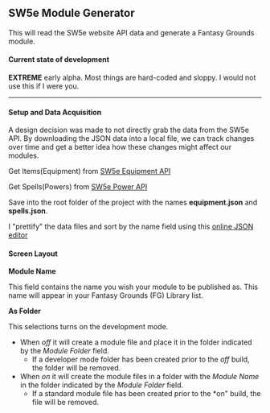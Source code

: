## SW5e Module Generator

This will read the SW5e website API data and generate a Fantasy Grounds module.

#### Current state of development

__EXTREME__  early alpha.  Most things are hard-coded and sloppy.  I would not use this if I were you.

----
#### Setup and Data Acquisition 

A design decision was made to not directly grab the data from the SW5e API.  By downloading the JSON data into a local file, we can track changes over time and get a better idea how these changes might affect our modules.

Get Items(Equipment) from [SW5e Equipment API](https://sw5eapi.azurewebsites.net/api/equipment)

Get Spells(Powers) from [SW5e Power API](https://sw5eapi.azurewebsites.net/api/power)

Save into the root folder of the project with the names **equipment.json** and **spells.json**.

I "prettify" the data files and sort by the name field using this [online JSON editor](http://jsoneditoronline.org/)

#### Screen Layout

__Module Name__ 

This field contains the name you wish your module to be published as.  This name will appear in your Fantasy Grounds (FG) Library list.

__As Folder__ 

This selections turns on the development mode.  

* When *off* it will create a module file and place it in the folder indicated by the *Module Folder* field.
	* If a developer mode folder has been created prior to the *off* build, the folder will be removed.
* When *on* it will create the module files in a folder with the *Module Name* in the folder indicated by the *Module Folder* field.
	* If a standard module file has been created prior to the *on" build, the file will be removed.



